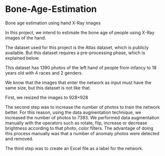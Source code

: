 # Bone-Age-Estimation
Bone age estimation using hand X-Ray images

In this project, we intend to estimate the bone age of people using X-Ray images of the hand.

The dataset used for this project is the Atlas dataset, which is publicly available. But this dataset requires a pre-processing phase, which is explained below.

This dataset has 1390 photos of the left hand of people from infancy to 18 years old with 4 races and 2 genders.

We know that the images that enter the network as input must have the same size, but this dataset is not like that.

First, we resized the images to 928×928

The second step was to increase the number of photos to train the network better. For this reason, using the data augmentation technique, we increased the number of photos to 7393. We performed data augmentation manually with the operators such as rotate, flip, increase or decrease brightness according to that photo, color filters. The advantage of doing this process manually was that a number of anomaly photos were detected and removed.

The third step was to create an Excel file as a label for the network.
